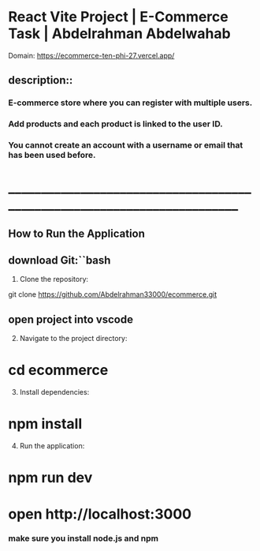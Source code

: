 # React Vite Project | E-Commerce Task | Abdelrahman Abdelwahab

Domain: https://ecommerce-ten-phi-27.vercel.app/

## description::

### E-commerce store where you can register with multiple users.

 ### Add products and each product is linked to the user ID.

### You cannot create an account with a username or email that has been used before.
# ________________________________________________________________________

## How to Run the Application

## download  Git:``bash
1. Clone the repository:

git clone https://github.com/Abdelrahman33000/ecommerce.git

## open project into vscode 
2. Navigate to the project directory:
 
 # cd ecommerce

3. Install dependencies:

# npm install

4. Run the application:

# npm run dev 


# open   http://localhost:3000

### make sure you install node.js and npm 






